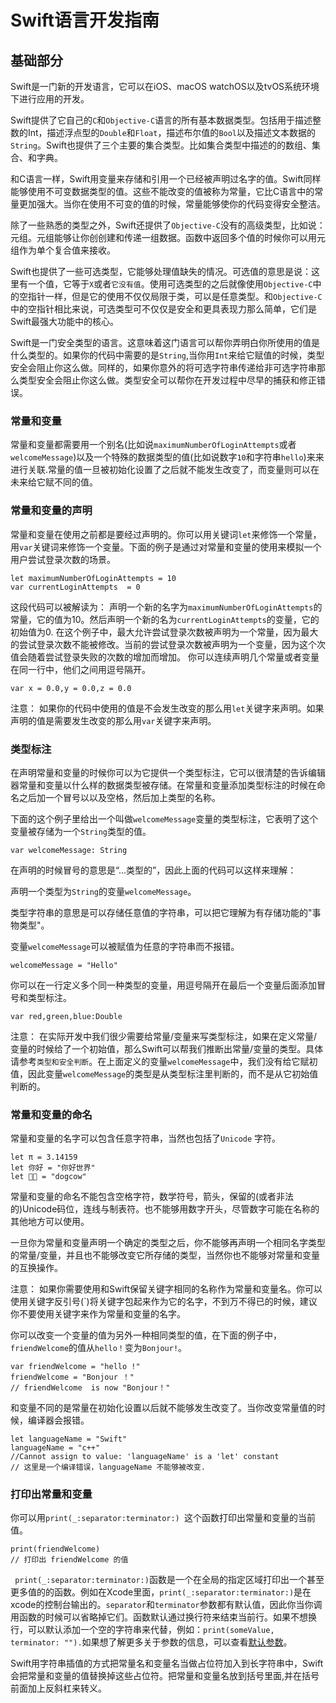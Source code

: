 # Swift语言开发指南
## 基础部分
Swift是一门新的开发语言，它可以在iOS、macOS watchOS以及tvOS系统环境下进行应用的开发。

Swift提供了它自己的`C`和`Objective-C`语言的所有基本数据类型。包括用于描述整数的Int，描述浮点型的`Double`和`Float`，描述布尔值的`Bool`以及描述文本数据的`String`。Swift也提供了三个主要的集合类型。比如集合类型中描述的的数组、集合、和字典。

和C语言一样，Swift用变量来存储和引用一个已经被声明过名字的值。Swift同样能够使用不可变数据类型的值。这些不能改变的值被称为常量，它比C语言中的常量更加强大。当你在使用不可变的值的时候，常量能够使你的代码变得安全整洁。

除了一些熟悉的类型之外，Swift还提供了`Objective-C`没有的高级类型，比如说：元组。元组能够让你创创建和传递一组数据。函数中返回多个值的时候你可以用元组作为单个复合值来接收。

Swift也提供了一些可选类型，它能够处理值缺失的情况。可选值的意思是说：这里有一个值，它等于`X`或者`它没有值`。使用可选类型的之后就像使用`Objective-C`中的空指针一样，但是它的使用不仅仅局限于类，可以是任意类型。和`Objective-C`中的空指针相比来说，可选类型可不仅仅是安全和更具表现力那么简单，它们是Swift最强大功能中的核心。

Swift是一门安全类型的语言。这意味着这门语言可以帮你弄明白你所使用的值是什么类型的。如果你的代码中需要的是`String`,当你用`Int`来给它赋值的时候，类型安全会阻止你这么做。同样的，如果你意外的将可选字符串传递给非可选字符串那么类型安全会阻止你这么做。类型安全可以帮你在开发过程中尽早的捕获和修正错误。

###  常量和变量

常量和变量都需要用一个别名(比如说`maximumNumberOfLoginAttempts`或者`welcomeMessage`)以及一个特殊的数据类型的值(比如说数字`10`和字符串`hello`)来来进行关联.常量的值一旦被初始化设置了之后就不能发生改变了，而变量则可以在未来给它赋不同的值。
### 常量和变量的声明
常量和变量在使用之前都是要经过声明的。你可以用关键词`let`来修饰一个常量，用`var`关键词来修饰一个变量。下面的例子是通过对常量和变量的使用来模拟一个用户尝试登录次数的场景。
```
let maximumNumberOfLoginAttempts = 10
var currentLoginAttempts  = 0
```
这段代码可以被解读为：
声明一个新的名字为`maximumNumberOfLoginAttempts`的常量，它的值为10。然后声明一个新的名为`currentLoginAttempts`的变量，它的初始值为0.
在这个例子中，最大允许尝试登录次数被声明为一个常量，因为最大的尝试登录次数不能被修改。当前的尝试登录次数被声明为一个变量，因为这个次值会随着尝试登录失败的次数的增加而增加。
你可以连续声明几个常量或者变量在同一行中，他们之间用逗号隔开。
```
var x = 0.0,y = 0.0,z = 0.0
```
注意：
如果你的代码中使用的值是不会发生改变的那么用`let`关键字来声明。如果声明的值是需要发生改变的那么用`var`关键字来声明。
### 类型标注
在声明常量和变量的时候你可以为它提供一个类型标注，它可以很清楚的告诉编辑器常量和变量以什么样的数据类型被存储。在常量和变量添加类型标注的时候在命名之后加一个冒号以以及空格，然后加上类型的名称。

下面的这个例子里给出一个叫做`welcomeMessage`变量的类型标注，它表明了这个变量被存储为一个`String`类型的值。
```
var welcomeMessage: String
```
在声明的时候冒号的意思是“...类型的”，因此上面的代码可以这样来理解：

声明一个类型为`String`的变量`welcomeMessage`。

类型字符串的意思是可以存储任意值的字符串，可以把它理解为有存储功能的"事物类型"。

变量`welcomeMessage`可以被赋值为任意的字符串而不报错。
```
welcomeMessage = "Hello"
```
你可以在一行定义多个同一种类型的变量，用逗号隔开在最后一个变量后面添加冒号和类型标注。
```
var red,green,blue:Double
```
注意：
在实际开发中我们很少需要给常量/变量来写类型标注，如果在定义常量/变量的时候给了一个初始值，那么Swift可以帮我们推断出常量/变量的类型。具体请参考`类型和安全判断`。在上面定义的变量`welcomeMessage`中，我们没有给它赋初值，因此变量`welcomeMessage`的类型是从类型标注里判断的，而不是从它初始值判断的。
### 常量和变量的命名
常量和变量的名字可以包含任意字符串，当然也包括了`Unicode`
字符。
```
let π = 3.14159
let 你好 = "你好世界"
let 🐶🐂 = "dogcow"
```
常量和变量的命名不能包含空格字符，数学符号，箭头，保留的(或者非法的)Unicode码位，连线与制表符。也不能够用数字开头，尽管数字可能在名称的其他地方可以使用。

一旦你为常量和变量声明一个确定的类型之后，你不能够再声明一个相同名字类型的常量/变量，并且也不能够改变它所存储的类型，当然你也不能够对常量和变量的互换操作。

注意：
如果你需要使用和Swift保留关键字相同的名称作为常量和变量名。你可以使用关键字反引号(`)将关键字包起来作为它的名字，不到万不得已的时候，建议你不要使用关键字来作为常量和变量的名字。

你可以改变一个变量的值为另外一种相同类型的值，在下面的例子中，`friendWelcome`的值从`hello！`变为`Bonjour!`。
```
var friendWelcome = "hello !"
friendWelcome = "Bonjour ！"
// friendWelcome  is now "Bonjour！"
```
和变量不同的是常量在初始化设置以后就不能够发生改变了。当你改变常量值的时候，编译器会报错。
```
let languageName = "Swift"
languageName = "c++"
//Cannot assign to value: 'languageName' is a 'let' constant
// 这里是一个编译错误，languageName 不能够被改变.
```
### 打印出常量和变量

你可以用`print(_:separator:terminator:) `这个函数打印出常量和变量的当前值。
```
print(friendWelcome)
// 打印出 friendWelcome 的值
```
` print(_:separator:terminator:)`函数是一个在全局的指定区域打印出一个甚至更多值的的函数。例如在Xcode里面，`print(_:separator:terminator:)`是在xcode的控制台输出的。`separator`和`terminator`参数都有默认值，因此你当你调用函数的时候可以省略掉它们。函数默认通过换行符来结束当前行。如果不想换行，可以默认添加一个空的字符串来代替，例如：`print(someValue, terminator: "").`如果想了解更多关于参数的信息，可以查看[默认参数](https://developer.apple.com/library/content/documentation/Swift/Conceptual/Swift_Programming_Language/Functions.html#//apple_ref/doc/uid/TP40014097-CH10-ID169)。

Swift用字符串插值的方式把常量名和变量名当做占位符加入到长字符串中，Swift会把常量和变量的值替换掉这些占位符。把常量和变量名放到括号里面,并在括号前面加上反斜杠来转义。







